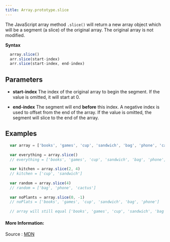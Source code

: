 ```yaml
---
title: Array.prototype.slice
---
```

The JavaScript array method `.slice()` will return a new array object which will be a segment (a slice) of the original array. The original array is not modified.

**Syntax**

```javascript
  array.slice()
  arr.slice(start-index)
  arr.slice(start-index, end-index) 
```

## Parameters

* **start-index** The index of the original array to begin the segment. If the value is omitted, it will start at 0.

* **end-index** The segment will end **before** this index. A negative index is used to offset from the end of the array. If the value is omitted, the segment will slice to the end of the array.

## Examples

```javascript
  var array = ['books', 'games', 'cup', 'sandwich', 'bag', 'phone', 'cactus']
  
  var everything = array.slice()
  // everything = ['books', 'games', 'cup', 'sandwich', 'bag', 'phone', 'cactus']
  
  var kitchen = array.slice(2, 4)
  // kitchen = ['cup', 'sandwich']
  
  var random = array.slice(4)
  // random = ['bag', 'phone', 'cactus']
  
  var noPlants = array.slice(0, -1)
  // noPlats = ['books', 'games', 'cup', 'sandwich', 'bag', 'phone']
  
  // array will still equal ['books', 'games', 'cup', 'sandwich', 'bag', 'phone', 'cactus']
```

#### More Information:
Source : <a href='https://developer.mozilla.org/en-US/docs/Web/JavaScript/Reference/Global_Objects/Array/slice' target='_blank' rel='nofollow'>MDN</a>


<!-- Please add any articles you think might be helpful to read before writing the article -->


